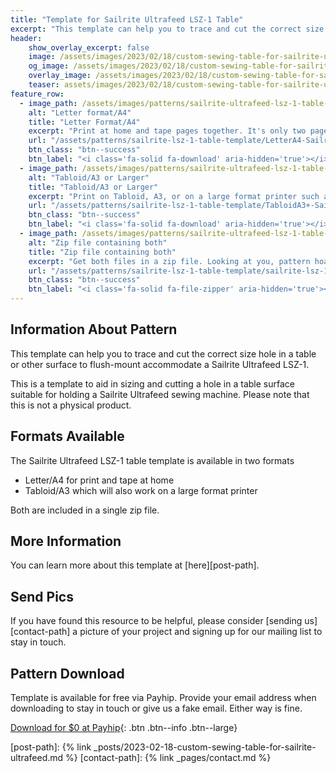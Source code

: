 ```yaml
---
title: "Template for Sailrite Ultrafeed LSZ-1 Table"
excerpt: "This template can help you to trace and cut the correct size hole in a table or other surface to flush-mount accommodate a Sailrite Ultrafeed LSZ-1."
header:
    show_overlay_excerpt: false
    image: /assets/images/2023/02/18/custom-sewing-table-for-sailrite-ultrafeed/custom-sewing-table-for-sailrite-ultrafeed-og.png            # Twitter (use 'overlay_image')
    og_image: /assets/images/2023/02/18/custom-sewing-table-for-sailrite-ultrafeed/custom-sewing-table-for-sailrite-ultrafeed-og.png
    overlay_image: /assets/images/2023/02/18/custom-sewing-table-for-sailrite-ultrafeed/custom-sewing-table-for-sailrite-ultrafeed.png    # Article header at 2048x768
    teaser: assets/images/2023/02/18/custom-sewing-table-for-sailrite-ultrafeed/custom-sewing-table-for-sailrite-ultrafeed-th.png  # Shrink image to 575x216
feature_row:
  - image_path: /assets/images/patterns/sailrite-ultrafeed-lsz-1-table-template/letter-format-a4.png
    alt: "Letter format/A4"
    title: "Letter Format/A4"
    excerpt: "Print at home and tape pages together. It's only two pages."
    url: "/assets/patterns/sailrite-lsz-1-table-template/LetterA4-Sailrite-LSZ-1-Table-Template.pdf"
    btn_class: "btn--success"
    btn_label: "<i class='fa-solid fa-download' aria-hidden='true'></i> Download letter"
  - image_path: /assets/images/patterns/sailrite-ultrafeed-lsz-1-table-template/tabloid-format-a3.png
    alt: "Tabloid/A3 or Larger"
    title: "Tabloid/A3 or Larger"
    excerpt: "Print on Tabloid, A3, or on a large format printer such as at a copy shop."
    url: "/assets/patterns/sailrite-lsz-1-table-template/TabloidA3+-Sailrite-LSZ-1-Table-Template.pdf"
    btn_class: "btn--success"
    btn_label: "<i class='fa-solid fa-download' aria-hidden='true'></i> Download large"
  - image_path: /assets/images/patterns/sailrite-ultrafeed-lsz-1-table-template/get-both.png
    alt: "Zip file containing both"
    title: "Zip file containing both"
    excerpt: "Get both files in a zip file. Looking at you, pattern hoarders."
    url: "/assets/patterns/sailrite-lsz-1-table-template/sailrite-lsz-1-table-template.zip"
    btn_class: "btn--success"
    btn_label: "<i class='fa-solid fa-file-zipper' aria-hidden='true'></i> Get both"
---
```

## Information About Pattern
This template can help you to trace and cut the correct size hole in a table or other surface to flush-mount accommodate a Sailrite Ultrafeed LSZ-1.

This is a template to aid in sizing and cutting a hole in a table surface suitable for holding a Sailrite Ultrafeed sewing machine. Please note that this is not a physical product.

## Formats Available
The Sailrite Ultrafeed LSZ-1 table template is available in two formats
- Letter/A4 for print and tape at home
- Tabloid/A3 which will also work on a large format printer

Both are included in a single zip file.

## More Information
You can learn more about this template at [here][post-path].

## Send Pics
If you have found this resource to be helpful, please consider [sending us][contact-path] a picture of your project and signing up for our mailing list to stay in touch.

## Pattern Download
Template is available for free via Payhip. Provide your email address when downloading to stay in touch or give us a fake email. Either way is fine.

[Download for $0 at Payhip](https://payhip.com/b/ieTMb){: .btn .btn--info .btn--large}

[post-path]: {% link _posts/2023-02-18-custom-sewing-table-for-sailrite-ultrafeed.md %}
[contact-path]: {% link _pages/contact.md %}